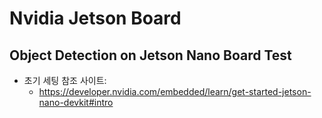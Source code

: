 # Nvidia Jetson Board
## Object Detection on Jetson Nano Board Test

- 초기 세팅 참조 사이트:
   - https://developer.nvidia.com/embedded/learn/get-started-jetson-nano-devkit#intro
   
   
